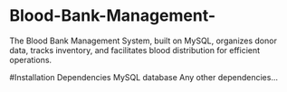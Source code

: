 # Blood-Bank-Management-
The Blood Bank Management System, built on MySQL, organizes donor data, tracks inventory, and facilitates blood distribution for efficient operations.

#Installation
Dependencies
MySQL database
Any other dependencies...
